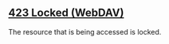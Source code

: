 ## [423 Locked (WebDAV)](https://developer.mozilla.org/en-US/docs/Web/HTTP/Status/423)
The resource that is being accessed is locked.
